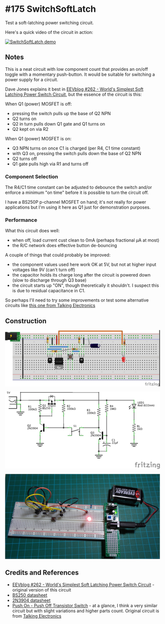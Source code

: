 # #175 SwitchSoftLatch

Test a soft-latching power switching circuit.

Here's a quick video of the circuit in action:

[![SwitchSoftLatch demo](http://img.youtube.com/vi/9lX_sPDjzDE/0.jpg)](http://www.youtube.com/watch?v=9lX_sPDjzDE)

## Notes

This is a neat circuit with low component count that provides an on/off toggle with a momentary push-button.
It would be suitable for switching a power supply for a circuit.

Dave Jones explains it best in [EEVblog #262 - World's Simplest Soft Latching Power Switch Circuit](https://www.youtube.com/watch?v=Foc9R0dC2iI),
but the essence of the circuit is this:

When Q1 (power) MOSFET is off:
* pressing the switch pulls up the base of Q2 NPN
* Q2 turns on
* Q2 in turn pulls down Q1 gate and Q1 turns on
* Q2 kept on via R2

When Q1 (power) MOSFET is on:
* Q3 NPN turns on once C1 is charged (per R4, C1 time constant)
* with Q3 on, pressing the switch pulls down the base of Q2 NPN
* Q2 turns off
* Q1 gate pulls high via R1 and turns off

### Component Selection

The R4/C1 time constant can be adjusted to debounce the switch and/or enforce a minimum "on time" before it is possible to turn the circuit off.

I have a BS250P p-channel MOSFET on hand; it's not really for power applications but I'm using it here as Q1 just for demonstration purposes.

### Performance

What this circuit does well:

* when off, load current cust clean to 0mA (perhaps fractional µA at most)
* the R/C network does effective button de-bouncing

A couple of things that could probably be improved:

* the component values used here work OK at 5V, but not at higher input voltages like 9V (can't turn off)
* the capacitor holds its charge long after the circuit is powered down (slow to discharge through Q3 base)
* the circuit starts up "ON", though theoretically it shouldn't. I suspect this is due to residual capacitance in C1.

So perhaps I'll need to try some improvements or test some alternative circuits like
[this one from Talking Electronics](http://www.talkingelectronics.com/projects/200TrCcts/101-200TrCcts.html#20a)

## Construction

![Breadboard](./assets/SwitchSoftLatch_bb.jpg?raw=true)

![The Schematic](./assets/SwitchSoftLatch_schematic.jpg?raw=true)

![The Build](./assets/SwitchSoftLatch_build.jpg?raw=true)

## Credits and References
* [EEVblog #262 - World's Simplest Soft Latching Power Switch Circuit](https://www.youtube.com/watch?v=Foc9R0dC2iI) - original version of this circuit
* [BS250 datasheet](http://www.futurlec.com/Transistors/BS250.shtml)
* [2N3904 datasheet](http://www.futurlec.com/Transistors/2N3904.shtml)
* [Push On - Push Off Transistor Switch](https://www.youtube.com/watch?v=I70H5xQ6MT0) - at a glance, I think a very similar circuit but with slight variations and higher parts count. Original circuit is from [Talking Electronics](http://www.talkingelectronics.com/projects/200TrCcts/101-200TrCcts.html#20a)
